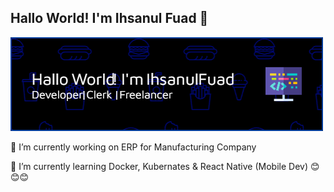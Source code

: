 ## Hallo World! I'm Ihsanul Fuad 👋
![Hallo](header2.png)

🔭 I’m currently working on ERP for Manufacturing Company

🌱 I’m currently learning Docker, Kubernates & React Native (Mobile Dev)
😊😊😊

